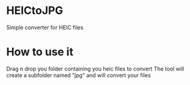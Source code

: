# HEICtoJPG
Simple converter for HEIC files

# How to use it

Drag n drop you folder containing you heic files to convert
The tool will create a subfolder named "jpg" and will convert your files

